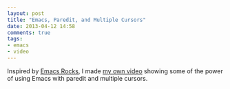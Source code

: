```yaml
---
layout: post
title: "Emacs, Paredit, and Multiple Cursors"
date: 2013-04-12 14:58
comments: true
tags: 
- emacs
- video
---
```

Inspired by [Emacs Rocks](http://emacsrocks.com), I made [my own video](http://www.youtube.com/watch?v=4wvLGJQxEjQ) showing some of the power of using Emacs with paredit and multiple cursors.
